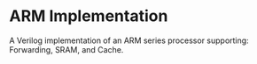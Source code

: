 # ARM Implementation

A Verilog implementation of an ARM series processor supporting: Forwarding, SRAM, and Cache.

